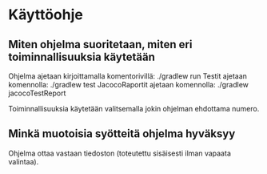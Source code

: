 # Käyttöohje

## Miten ohjelma suoritetaan, miten eri toiminnallisuuksia käytetään

Ohjelma ajetaan kirjoittamalla komentorivillä: ./gradlew run
Testit ajetaan komennolla: ./gradlew test
JacocoRaportit ajetaan komennolla: ./gradlew jacocoTestReport

Toiminnallisuuksia käytetään valitsemalla jokin ohjelman ehdottama numero.

## Minkä muotoisia syötteitä ohjelma hyväksyy

Ohjelma ottaa vastaan tiedoston (toteutettu sisäisesti ilman vapaata valintaa).
